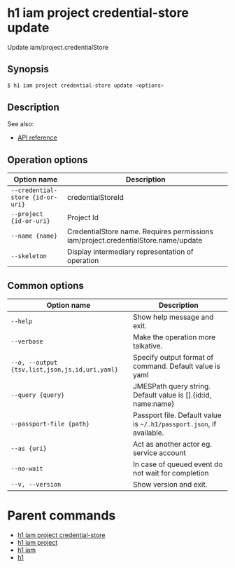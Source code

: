 
# h1 iam project credential-store update

Update iam/project.credentialStore

## Synopsis

```bash
$ h1 iam project credential-store update <options>
```

## Description

See also:

* [API reference](https://api.hyperone.com/v2/docs#operation/iam_project_credentialStore_patch)

## Operation options

| Option name                          | Description                                                                        |
| ------------------------------------ | ---------------------------------------------------------------------------------- |
| ```--credential-store {id-or-uri}``` | credentialStoreId                                                                  |
| ```--project {id-or-uri}```          | Project Id                                                                         |
| ```--name {name}```                  | CredentialStore name. Requires permissions iam/project.credentialStore.name/update |
| ```--skeleton```                     | Display intermediary representation of operation                                   |

## Common options

| Option name                                        | Description                                                              |
| -------------------------------------------------- | ------------------------------------------------------------------------ |
| ```--help```                                       | Show help message and exit.                                              |
| ```--verbose```                                    | Make the operation more talkative.                                       |
| ```--o, --output {tsv,list,json,js,id,uri,yaml}``` | Specify output format of command. Default value is yaml                  |
| ```--query {query}```                              | JMESPath query string. Default value is [].\{id:id, name:name\}          |
| ```--passport-file {path}```                       | Passport file. Default value is ```~/.h1/passport.json```, if available. |
| ```--as {uri}```                                   | Act as another actor eg. service account                                 |
| ```--no-wait```                                    | In case of queued event do not wait for completion                       |
| ```--v, --version```                               | Show version and exit.                                                   |

# Parent commands

* [h1 iam project credential-store](./../README.md)
* [h1 iam project](./../../README.md)
* [h1 iam](./../../../README.md)
* [h1](./../../../../README.md)
